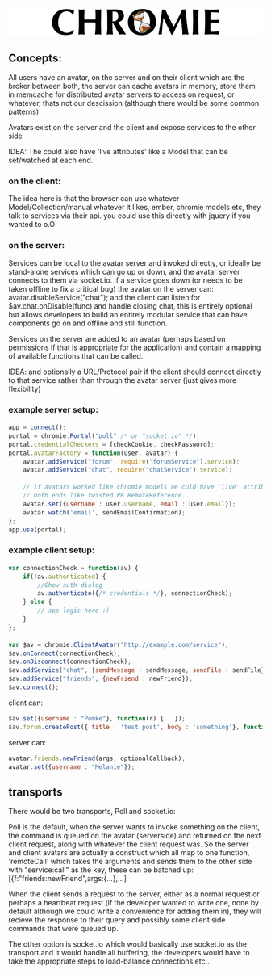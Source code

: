 
![Chromie](https://github.com/pomke/chromie/raw/master/docs/chromie-logo-github.png)

## Concepts:

All users have an avatar, on the server and on their client which are the broker
between both, the server can cache avatars in memory, store them in memcache for
distributed avatar servers to access on request, or whatever, thats not our 
descission (although there would be some common patterns)

Avatars exist on the server and the client and expose services to the other side

IDEA: The could also have 'live attributes' like a Model that can be set/watched at
each end.

### on the client:

The idea here is that the browser can use whatever Model/Collection/manual whatever
it likes, ember, chromie models etc, they talk to services via their api. you
could use this directly with jquery if you wanted to o.O

### on the server:

Services can be local to the avatar server and invoked directly, or ideally be
stand-alone services which can go up or down, and the avatar server connects to
them via socket.io. If a service goes down (or needs to be taken offline to fix
a critical bug) the avatar on the server can: avatar.disableService("chat"); 
and the client can listen for $av.chat.onDisable(func) and handle closing chat,
this is entirely optional but allows developers to build an entirely modular 
service that can have components go on and offline and still function. 

Services on the server are added to an avatar (perhaps based on permissions if
that is appropriate for the application) and contain a mapping of available 
functions that can be called. 

IDEA: and optionally a URL/Protocol pair if the client should connect directly 
to that service rather than through the avatar server (just gives more 
flexibility) 

### example server setup:

```javascript
app = connect();
portal = chromie.Portal("poll" /* or "socket.io" */);
portal.credentialCheckers = [checkCookie, checkPassword];
portal.avatarFactory = function(user, avatar) {
    avatar.addService("forum", require("forumService").service);
    avatar.addService("chat", require("chatService").service);

    // if avatars worked like chromie models we culd have 'live' attributes at
    // both ends like twisted PB RemoteReference..  
    avatar.set({username : user.username, email : user.email});
    avatar.watch('email', sendEmailConfirmation);
};
app.use(portal);
```

### example client setup:

```javascript
var connectionCheck = function(av) {
    if(!av.authenticated) {
        //Show auth dialog
        av.authenticate({/* credentials */}, connectionCheck);
    } else {
        // app logic here :)        
    }
};

var $av = chromie.ClientAvatar("http://example.com/service");
$av.onConnect(connectionCheck);
$av.onDisconnect(connectionCheck);
$av.addService("chat", {sendMessage : sendMessage, sendFile : sendFile});
$av.addService("friends", {newFriend : newFriend});
$av.connect();
```

client can: 

```javascript
$av.set({username : "Pomke"}, function(r) {...}); 
$av.forum.createPost({ title : 'test post', body : 'something'}, function(r){});
```

server can:

```javascript
avatar.friends.newFriend(args, optionalCallback);
avatar.set({username : "Melanie"});
```


## transports

There would be two transports, Poll and socket.io:

Poll is the default, when the server wants to invoke something on the client, 
the command is queued on the avatar (serverside) and returned on the next client
request, along with whatever the client request was. So the server and client 
avatars are actually a construct which all map to one function, 'remoteCall' 
which takes the arguments and sends them to the other side with "service:call" 
as the key, these can be batched up:  [{f:"friends:newFriend",args:{...},...]

When the client sends a request to the server, either as a normal request or 
perhaps a heartbeat request (if the developer wanted to write one, none by 
default although we could write a convenience for adding them in), they will
recieve the response to their query and possibly some client side commands that
were queued up. 

The other option is socket.io which would basically use socket.io as the 
transport and it would handle all buffering, the developers would have to take
the appropriate steps to load-balance connections etc..







